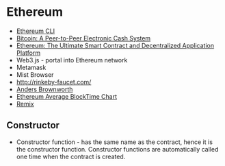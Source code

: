 # Ethereum
* [Ethereum CLI](https://ethereum.org/cli)
* [Bitcoin: A Peer-to-Peer Electronic Cash System](https://bitcoin.org/bitcoin.pdf)
* [Ethereum: The Ultimate Smart Contract and Decentralized Application Platform ](http://web.archive.org/web/20131228111141/http://vbuterin.com/ethereum.html)
* Web3.js - portal into Ethereum network
* Metamask
* Mist Browser
* http://rinkeby-faucet.com/
* [Anders Brownworth](https://anders.com/)
* [Ethereum Average BlockTime Chart](https://etherscan.io/chart/blocktime)
* [Remix](remix.ethereum.org)
## Constructor
* Constructor function - has the same name as the contract, hence it is the constructor function.  Constructor functions are automatically called one time when the contract is created.
